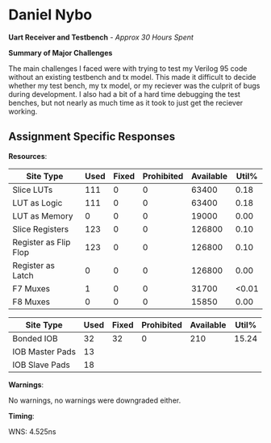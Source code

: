 # Daniel Nybo 

**Uart Receiver and Testbench** - *Approx 30 Hours Spent*

**Summary of Major Challenges**

The main challenges I faced were with trying to test my Verilog 95 code without an existing testbench and tx model. This made it difficult to decide whether my test bench, my tx model, or my reciever was the culprit of bugs during development. I also had a bit of a hard time debugging the test benches, but not nearly as much time as it took to just get the reciever working.

## Assignment Specific Responses

**Resources**:

| Site Type               | Used | Fixed | Prohibited | Available | Util%  |
|-------------------------|------|-------|------------|-----------|--------|
| Slice LUTs              | 111  | 0     | 0          | 63400     | 0.18   |
| LUT as Logic            | 111  | 0     | 0          | 63400     | 0.18   |
| LUT as Memory           | 0    | 0     | 0          | 19000     | 0.00   |
| Slice Registers         | 123  | 0     | 0          | 126800    | 0.10   |
| Register as Flip Flop   | 123  | 0     | 0          | 126800    | 0.10   |
| Register as Latch       | 0    | 0     | 0          | 126800    | 0.00   |
| F7 Muxes                | 1    | 0     | 0          | 31700     | <0.01  |
| F8 Muxes                | 0    | 0     | 0          | 15850     | 0.00   |

| Site Type                     | Used | Fixed | Prohibited | Available | Util%  |
|-------------------------------|------|-------|------------|-----------|--------|
| Bonded IOB                    | 32   | 32    | 0          | 210       | 15.24  |
| IOB Master Pads               | 13   |       |            |           |        |
| IOB Slave Pads                | 18   |       |            |           |        |

**Warnings**:

No warnings, no warnings were downgraded either. 

**Timing**:

WNS: 4.525ns